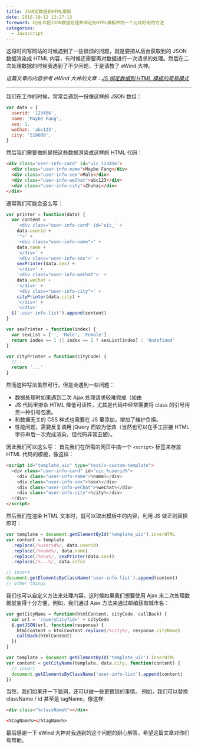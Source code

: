 ```yaml
---
title: JS绑定数据到HTML模板
date: 2016-10-12 13:27:13
foreword: 利用JS把JSON数据处理并绑定到HTML模板中的一个比较好用的方法
categories:
  - Javascript
---
```


这段时间写网站的时候遇到了一些很烦的问题，就是要把从后台获取到的 JSON 数据渲染成 HTML 内容，有时候还需要再对数据进行一次请求的处理。然后在二次处理数据的时候我遇到了不少问题，于是请教了 eWind 大神。

_这篇文章的内容参考 eWind 大神的文章：[JS 绑定数据到 HTML 模板的简易模式](http://ewind.us/2016/js-render-html-template/)_

---

我们在工作的时候，常常会遇到一份像这样的 JSON 数组：

```js
var data = {
  userid: '123456',
  name: 'Maybe Fang',
  sex: 1,
  weChat: 'abc123',
  city: '519000',
}
```

然后我们需要做的是把这些数据渲染成这样的 HTML 代码：

```HTML
<div class="user-info-card" id="uic_123456">
  <div class="user-info-name">Maybe Fang</div>
  <div class="user-info-sex">Male</div>
  <div class="user-info-weChat">abc123</div>
  <div class="user-info-city">Zhuhai</div>
</div>
```

通常我们可能会这么写：

```js
var printer = function(data) {
  var content =
    '<div class="user-info-card" id="uic_' +
    data.userid +
    '">' +
    '<div class="user-info-name">' +
    data.name +
    '</div>' +
    '<div class="user-info-sex">' +
    sexPrinter(data.sex) +
    '</div>' +
    '<div class="user-info-weChat">' +
    data.weChat +
    '</div>' +
    '<div class="user-info-city">' +
    cityPrinter(data.city) +
    '</div>' +
    '</div>'
  $('.user-info-list').append(content)
}

var sexPrinter = function(index) {
  var sexList = ['', 'Male', 'Female']
  return index == 1 || index == 2 ? sexList[index] : 'Undefined'
}

var cityPrinter = function(cityCode) {
  //...
  return '...'
}
```

然而这种写法虽然可行，但是会遇到一些问题：

- 数据处理时如果遇到二次 Ajax 处理请求较难完成（如由
- JS 代码里掺杂 HTML 降低可读性，尤其是代码中经常需要将 class 的引号用另一种引号包裹。
- 和数据无关的 CSS 样式也需要在 JS 里添加，增加了维护负担。
- 性能问题，需要反复调用 jQuery 而较为低效（当然也可以在手工拼接 HTML 字符串后一次完成渲染，但代码非常丑陋）。

因此我们可以这么写：
首先我们在所需的网页中搞一个 `<script>` 标签来存放 HTML 代码的模板，像这样：

```html
<script id="template_uic" type="text/x-custom-template">
  <div class="user-info-card" id="uic_%userid%">
    <div class="user-info-name">%name%</div>
    <div class="user-info-sex">%sex%</div>
    <div class="user-info-weChat">%weChat%</div>
    <div class="user-info-city">%city%</div>
  </div>
</script>
```

然后我们在渲染 HTML 文本时，就可以取出模板中的内容，利用 JS 做正则替换即可：

```js
var template = document.getElementById('template_uic').innerHTML
var content = template
  .replace(/%userid%/, data.userid)
  .replace(/%name%/, data.name)
  .replace(/%sex%/, sexPrinter(data.sex))
  .replace(/%...%/, data.info)

// insert
document.getElementsByClassName('user-info-list').append(content)
// other things
```

我们也可以自定义方法来处理内容，这时候如果我们想要使用 Ajax 来二次处理数据就变得十分方便。例如，我们通过 Ajax 方法来通过邮编获取城市名：

```javascript
var getCityName = function(htmlContent, cityCode, callBack) {
  var url = '/queryCity?id=' + cityCode
  $.getJSON(url, function(response) {
    htmlContent = htmlContent.replace(/%city%/, response.cityName)
    callBack(htmlContent)
  })
}

var template = document.getElementById('template_uic').innerHTML
var content = getCityName(template, data.city, function(content) {
  // insert
  document.getElementsByClassName('user-info-list').append(content)
})
```

当然，我们如果开一下脑洞，还可以做一些更猥琐的事情。
例如，我们可以替换 className / id 甚至是 tagName，像这样:

```HTML
<div class="%className%"></div>

<%tagName%></%tagName%>
```

最后感谢一下 eWind 大神对我遇到的这个问题的耐心解答，希望这篇文章对你们有帮助。
